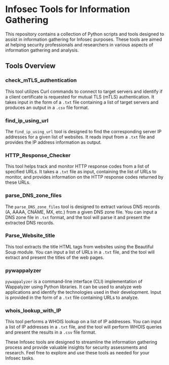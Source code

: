 # Infosec Tools for Information Gathering

This repository contains a collection of Python scripts and tools designed to assist in information gathering for Infosec purposes. These tools are aimed at helping security professionals and researchers in various aspects of information gathering and analysis.

## Tools Overview

### check_mTLS_authentication

This tool utilizes Curl commands to connect to target servers and identify if a client certificate is requested for mutual TLS (mTLS) authentication. It takes input in the form of a `.txt` file containing a list of target servers and produces an output in a `.csv` file format.

### find_ip_using_url

The `find_ip_using_url` tool is designed to find the corresponding server IP addresses for a given list of websites. It reads input from a `.txt` file and provides the IP address information as output.

### HTTP_Response_Checker

This tool helps track and monitor HTTP response codes from a list of specified URLs. It takes a `.txt` file as input, containing the list of URLs to monitor, and provides information on the HTTP response codes returned by these URLs.

### parse_DNS_zone_files

The `parse_DNS_zone_files` tool is designed to extract various DNS records (A, AAAA, CNAME, MX, etc.) from a given DNS zone file. You can input a DNS zone file in `.txt` format, and the tool will parse it and present the extracted DNS records.

### Parse_Website_title

This tool extracts the title HTML tags from websites using the Beautiful Soup module. You can input a list of URLs in a `.txt` file, and the tool will extract and present the titles of the web pages.

### pywappalyzer

`pywappalyzer` is a command-line interface (CLI) implementation of Wappalyzer using Python libraries. It can be used to analyze web applications and identify the technologies used in their development. Input is provided in the form of a `.txt` file containing URLs to analyze.

### whois_lookup_with_IP

This tool performs a WHOIS lookup on a list of IP addresses. You can input a list of IP addresses in a `.txt` file, and the tool will perform WHOIS queries and present the results in a `.csv` file format.

These Infosec tools are designed to streamline the information gathering process and provide valuable insights for security assessments and research. Feel free to explore and use these tools as needed for your Infosec tasks.
